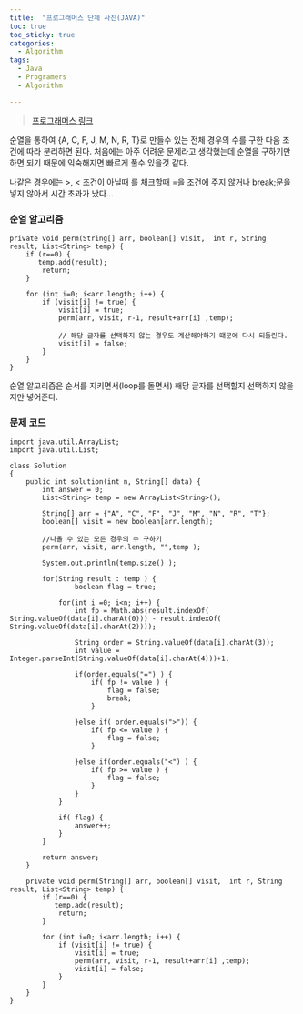 ```yaml
---
title:  "프로그래머스 단체 사진(JAVA)"
toc: true
toc_sticky: true
categories:
  - Algorithm
tags:
  - Java
  - Programers
  - Algorithm

---
```


> [프로그래머스 링크](https://programmers.co.kr/learn/courses/30/lessons/1835) 

순열을 통하여 {A, C, F, J, M, N, R, T}로 만들수 있는 전체 경우의 수를 구한 다음 조건에 따라 분리하면 된다.
처음에는 아주 어려운 문제라고 생각했는데 순열을 구하기만 하면 되기 때문에 익숙해지면 빠르게 풀수 있을것 같다.

나같은 경우에는 >, < 조건이 아닐때 를 체크할때 =을 조건에 주지 않거나 break;문을 넣지 않아서 시간 초과가 났다...


### 순열 알고리즘
```
private void perm(String[] arr, boolean[] visit,  int r, String result, List<String> temp) {
	if (r==0) {
	   temp.add(result);
		return;
	}
 
	for (int i=0; i<arr.length; i++) {
		if (visit[i] != true) {
			visit[i] = true;	            
			perm(arr, visit, r-1, result+arr[i] ,temp);  
			
			// 해당 글자를 선택하지 않는 경우도 계산해야하기 떄문에 다시 되돌린다.
			visit[i] = false;
		}
	}
}
```
순열 알고리즘은 순서를 지키면서(loop를 돌면서) 해당 글자를 선택할지 선택하지 않을지만 넣어준다. 


### 문제 코드

```
import java.util.ArrayList;
import java.util.List;

class Solution
{
    public int solution(int n, String[] data) {
    	int answer = 0;
    	List<String> temp = new ArrayList<String>();
    	
    	String[] arr = {"A", "C", "F", "J", "M", "N", "R", "T"};
    	boolean[] visit = new boolean[arr.length]; 
    	
    	//나올 수 있는 모든 경우의 수 구하기
    	perm(arr, visit, arr.length, "",temp );
    	
    	System.out.println(temp.size() );
    	
    	for(String result : temp ) {
    			boolean flag = true;
    		
    		for(int i =0; i<n; i++) {   
    			int fp = Math.abs(result.indexOf( String.valueOf(data[i].charAt(0))) - result.indexOf( String.valueOf(data[i].charAt(2))));    					
    			
    			String order = String.valueOf(data[i].charAt(3));
    			int value = Integer.parseInt(String.valueOf(data[i].charAt(4)))+1;
    			
    			if(order.equals("=") ) {
    				if( fp != value ) {
    					flag = false;
    					break;
    				}    				
    				
    			}else if( order.equals(">")) {
    				if( fp <= value ) {
    					flag = false;
    				} 
    				
    			}else if(order.equals("<") ) {
    				if( fp >= value ) {
    					flag = false;
    				} 
    			} 
    		}  
    		
			if( flag) {
				answer++;
			}
    	}
        
        return answer;
    }
    
	private void perm(String[] arr, boolean[] visit,  int r, String result, List<String> temp) {
	    if (r==0) {
	       temp.add(result);
	        return;
	    }
	 
	    for (int i=0; i<arr.length; i++) {
	        if (visit[i] != true) {
	            visit[i] = true;	            
	            perm(arr, visit, r-1, result+arr[i] ,temp);    	      
	            visit[i] = false;
	        }
	    }
	}
}

```

